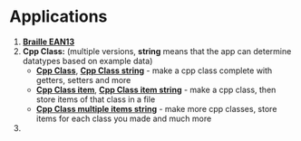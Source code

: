 # Applications

1. __[Braille EAN13](https://github.com/AlexPintea/Cpp-classes-applications/tree/master/Applications/Braille%20EAN13)__
2. __Cpp Class:__ (multiple versions, __string__ means that the app can determine datatypes based on example data)
    - __[Cpp Class](https://github.com/AlexPintea/Cpp-classes-applications/tree/master/Applications/Cpp%20Class)__, __[Cpp Class string](https://github.com/AlexPintea/Cpp-classes-applications/tree/master/Applications/Cpp%20Class%20string)__ - make a cpp class complete with getters, setters and more
    - __[Cpp Class item](https://github.com/AlexPintea/Cpp-classes-applications/tree/master/Applications/Cpp%20Class%20item)__, __[Cpp Class item string](https://github.com/AlexPintea/Cpp-classes-applications/tree/master/Applications/Cpp%20Class%20item%20string)__ - make a cpp class, then store items of that class in a file
    - __[Cpp Class multiple items string](https://github.com/AlexPintea/Cpp-classes-applications/tree/master/Applications/Cpp%20Class%20multiple%20items%20string)__ - make more cpp classes, store items for each class you made and much more
3. 
